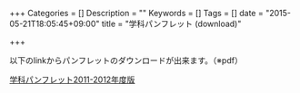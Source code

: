 +++
Categories = []
Description = ""
Keywords = []
Tags = []
date = "2015-05-21T18:05:45+09:00"
title = "学科パンフレット (download)"

+++

以下のlinkからパンフレットのダウンロードが出来ます。（※pdf）

[学科パンフレット2011-2012年度版](pdf/pamphlet2011-2012.pdf)
